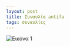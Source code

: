 ```yaml
---
layout: post
title: Συναυλία antifa
tags: συναυλίες
---
```


![Εικόνα 1](https://chief.github.io/public/images/lives/06-06-2015.jpg)
